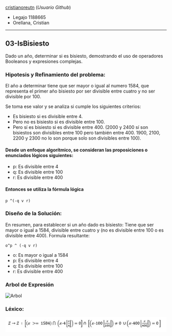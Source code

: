 [cristianoreutn](https://github.com/cristianoreutn)  (_Usuario Github_)
* Legajo 1188665
* Orellana, Cristian
---

## 03-IsBisiesto

Dado un año, determinar si es bisiesto, demostrando el uso de operadores Booleanos y expresiones complejas.

### Hipotesis y Refinamiento del problema:
El año a determinar tiene que ser mayor o igual al numero 1584, que representa el primer año bisiesto por ser divisible entre cuatro y no ser divisible por 100. 

Se toma ese valor y se analiza si cumple los siguientes criterios:

* Es bisiesto si es divisible entre 4.
* Pero no es bisiesto si es divisible entre 100.
* Pero sí es bisiesto si es divisible entre 400. (2000 y 2400 sí son bisiestos son divisibles entre 100 pero también entre 400. 1900, 2100, 2200 y 2300 no lo son porque solo son divisibles entre 100).

#### Desde un enfoque algorítmico, se consideran las proposiciones o enunciados lógicos siguientes:

* p: Es divisible entre 4
* q: Es divisible entre 100
* r: Es divisible entre 400

#### Entonces se utiliza la fórmula lógica 

    p ^(-q v r)

### Diseño de la Solución:

En resumen, para establecer si un año dado es bisiesto: 
Tiene que ser mayor o igual a 1584, divisible entre cuatro y (no es divisible entre 100 o es divisible entre 400).
Formula resultante:

    o^p ^ (-q v r)
    
* o: Es mayor o igual a 1584    
* p: Es divisible entre 4
* q: Es divisible entre 100
* r: Es divisible entre 400

### Arbol de Expresión

 ![Arbol](https://github.com/cristianoreutn/AED/blob/master/03-IsBisiesto/PNG/ArbolExp.JPG)
    

### Léxico:

 ![Lexico](https://github.com/cristianoreutn/AED/blob/master/03-IsBisiesto/PNG/Lexico2.JPG)
 


